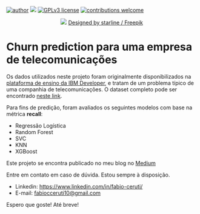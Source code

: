 [![author](https://img.shields.io/badge/author-fabiocceruti-red.svg)](https://www.linkedin.com/in/fabio-corr%C3%AAa-ceruti-32ab704b/) [![](https://img.shields.io/badge/python-3.7+-blue.svg)](https://www.python.org/downloads/release/python-365/) [![GPLv3 license](https://img.shields.io/badge/License-GPLv3-blue.svg)](http://perso.crans.org/besson/LICENSE.html) [![contributions welcome](https://img.shields.io/badge/contributions-welcome-brightgreen.svg?style=flat)](https://github.com/carlosfab/data_science/issues)
<p align="center">
  <img src="https://github.com/fabiocceruti/Portfolio/blob/main/Banner_Principal_Ajustado.png?raw=true" >
  <a href="http://www.freepik.com">Designed by starline / Freepik</a>
</p>

# Churn prediction para uma empresa de telecomunicações

Os dados utilizados neste projeto foram originalmente disponibilizados na [plataforma de ensino da IBM Developer](https://developer.ibm.com/technologies/data-science/patterns/predict-customer-churn-using-watson-studio-and-jupyter-notebooks/#), e tratam de um problema típico de uma companhia de telecomunicações. O dataset completo pode ser encontrado [neste link](https://raw.githubusercontent.com/carlosfab/dsnp2/master/datasets/WA_Fn-UseC_-Telco-Customer-Churn.csv).

Para fins de predição, foram avaliados os seguintes modelos com base na métrica **recall**:

* Regressão Logística
* Random Forest
* SVC
* KNN
* XGBoost

Este projeto se encontra publicado no meu blog no [Medium](https://fabiocceruti.medium.com/churn-prediction-de-uma-empresa-de-telecomunica%C3%A7%C3%B5es-5832b324c5a)

Entre em contato em caso de dúvida. Estou sempre à disposição.

* Linkedin: https://www.linkedin.com/in/fabio-ceruti/
* E-mail: fabiocceruti10@gmail.com

Espero que goste! Até breve!
